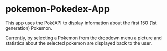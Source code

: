 # pokemon-Pokedex-App
This app uses the PokéAPI to display information about the first 150 (1st generation) Pokemon.

Currently, by selecting a Pokemon from the dropdown menu a picture and statistics about the selected pokemon are displayed back to the user.